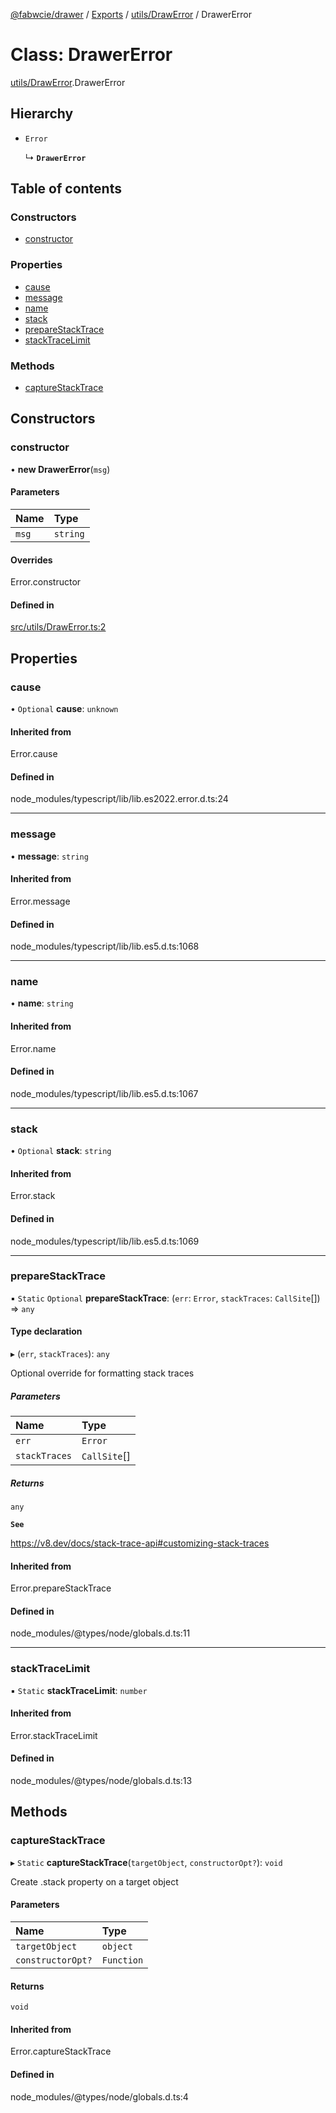 [@fabwcie/drawer](../README.md) / [Exports](../modules.md) / [utils/DrawError](../modules/utils_DrawError.md) / DrawerError

# Class: DrawerError

[utils/DrawError](../modules/utils_DrawError.md).DrawerError

## Hierarchy

- `Error`

  ↳ **`DrawerError`**

## Table of contents

### Constructors

- [constructor](utils_DrawError.DrawerError.md#constructor)

### Properties

- [cause](utils_DrawError.DrawerError.md#cause)
- [message](utils_DrawError.DrawerError.md#message)
- [name](utils_DrawError.DrawerError.md#name)
- [stack](utils_DrawError.DrawerError.md#stack)
- [prepareStackTrace](utils_DrawError.DrawerError.md#preparestacktrace)
- [stackTraceLimit](utils_DrawError.DrawerError.md#stacktracelimit)

### Methods

- [captureStackTrace](utils_DrawError.DrawerError.md#capturestacktrace)

## Constructors

### constructor

• **new DrawerError**(`msg`)

#### Parameters

| Name | Type |
| :------ | :------ |
| `msg` | `string` |

#### Overrides

Error.constructor

#### Defined in

[src/utils/DrawError.ts:2](https://github.com/fabwcie/drawer/blob/850d9ed/src/utils/DrawError.ts#L2)

## Properties

### cause

• `Optional` **cause**: `unknown`

#### Inherited from

Error.cause

#### Defined in

node_modules/typescript/lib/lib.es2022.error.d.ts:24

___

### message

• **message**: `string`

#### Inherited from

Error.message

#### Defined in

node_modules/typescript/lib/lib.es5.d.ts:1068

___

### name

• **name**: `string`

#### Inherited from

Error.name

#### Defined in

node_modules/typescript/lib/lib.es5.d.ts:1067

___

### stack

• `Optional` **stack**: `string`

#### Inherited from

Error.stack

#### Defined in

node_modules/typescript/lib/lib.es5.d.ts:1069

___

### prepareStackTrace

▪ `Static` `Optional` **prepareStackTrace**: (`err`: `Error`, `stackTraces`: `CallSite`[]) => `any`

#### Type declaration

▸ (`err`, `stackTraces`): `any`

Optional override for formatting stack traces

##### Parameters

| Name | Type |
| :------ | :------ |
| `err` | `Error` |
| `stackTraces` | `CallSite`[] |

##### Returns

`any`

**`See`**

https://v8.dev/docs/stack-trace-api#customizing-stack-traces

#### Inherited from

Error.prepareStackTrace

#### Defined in

node_modules/@types/node/globals.d.ts:11

___

### stackTraceLimit

▪ `Static` **stackTraceLimit**: `number`

#### Inherited from

Error.stackTraceLimit

#### Defined in

node_modules/@types/node/globals.d.ts:13

## Methods

### captureStackTrace

▸ `Static` **captureStackTrace**(`targetObject`, `constructorOpt?`): `void`

Create .stack property on a target object

#### Parameters

| Name | Type |
| :------ | :------ |
| `targetObject` | `object` |
| `constructorOpt?` | `Function` |

#### Returns

`void`

#### Inherited from

Error.captureStackTrace

#### Defined in

node_modules/@types/node/globals.d.ts:4
